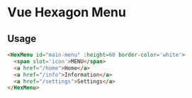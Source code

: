 # Vue Hexagon Menu

## Usage

```html
<HexMenu id="main-menu" :height=60 border-color='white'>
  <span slot='icon'>MENU</span>
  <a href="/home">Home</a>
  <a href="/info">Information</a>
  <a href="/settings">Settings</a>
</HexMenu>

